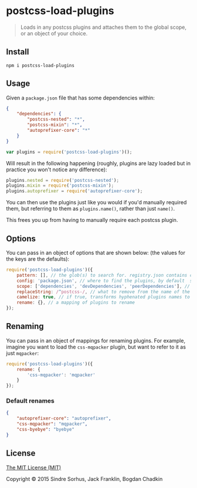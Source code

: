 # postcss-load-plugins

> Loads in any postcss plugins and attaches them to the global scope, or an object of your choice.

## Install

```
npm i postcss-load-plugins
```


## Usage

Given a `package.json` file that has some dependencies within:

```json
{
	"dependencies": {
		"postcss-nested": "*",
		"postcss-mixin": "*",
		"autoprefixer-core": "*"
	}
}
```


```js
var plugins = require('postcss-load-plugins')();
```


Will result in the following happening (roughly, plugins are lazy loaded but in practice you won't notice any difference):

```js
plugins.nested = require('postcss-nested');
plugins.mixin = require('postcss-mixin');
plugins.autoprefixer = require('autoprefixer-core');
```

You can then use the plugins just like you would if you'd manually required them, but referring to them as `plugins.name()`, rather than just `name()`.

This frees you up from having to manually require each postcss plugin.

## Options

You can pass in an object of options that are shown below: (the values for the keys are the defaults):

```js
require('postcss-load-plugins')({
	pattern: [], // the glob(s) to search for. registry.json contains common modules
	config: 'package.json', // where to find the plugins, by default  searched up from process.cwd()
	scope: ['dependencies', 'devDependencies', 'peerDependencies'], // which keys in the config to look within
	replaceString: /^postcss-/, // what to remove from the name of the module when adding it to the context
	camelize: true, // if true, transforms hyphenated plugins names to camel case
	rename: {}, // a mapping of plugins to rename
});
```

## Renaming

You can pass in an object of mappings for renaming plugins. For example, imagine you want to load the `css-mqpacker` plugin, but want to refer to it as just `mqpacker`:

```js
require('postcss-load-plugins')({
	rename: {
		'css-mqpacker': 'mqpacker'
	}
});
```

### Default renames

```json
{
	"autoprefixer-core": "autoprefixer",
	"css-mqpacker": "mqpacker",
    "css-byebye": "byebye"
}
```


## License

[The MIT License (MIT)](LICENSE)

Copyright &copy; 2015 Sindre Sorhus, Jack Franklin, Bogdan Chadkin

